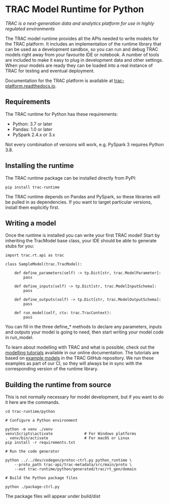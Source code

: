 # TRAC Model Runtime for Python

*TRAC is a next-generation data and analytics platform for use in highly regulated environments*

The TRAC model runtime provides all the APIs needed to write models for the TRAC platform.
It includes an implementation of the runtime library that can be used as a development
sandbox, so you can run and debug TRAC models right away from your favourite IDE or notebook.
A number of tools are included to make it easy to plug in development data and other settings.
When your models are ready they can be loaded into a real instance of TRAC for testing and
eventual deployment.

Documentation for the TRAC platform is available at
[trac-platform.readthedocs.io](https://trac-platform.readthedocs.io).

## Requirements

The TRAC runtime for Python has these requirements:

* Python: 3.7 or later
* Pandas: 1.0 or later
* PySpark 2.4.x or 3.x

Not every combination of versions will work, e.g. PySpark 3 requires Python 3.8.


## Installing the runtime

The TRAC runtime package can be installed directly from PyPI:

    pip install trac-runtime

The TRAC runtime depends on Pandas and PySpark, so these libraries will be pulled in as 
dependencies. If you want to target particular versions, install them explicitly first.


## Writing a model

Once the runtime is installed you can write your first TRAC model! Start by
inheriting the TracModel base class, your IDE should be able to generate stubs for you:

    import trac.rt.api as trac

    class SampleModel(trac.TracModel):

        def define_parameters(self) -> tp.Dict[str, trac.ModelParameter]:
            pass

        def define_inputs(self) -> tp.Dict[str, trac.ModelInputSchema]:
            pass

        def define_outputs(self) -> tp.Dict[str, trac.ModelOutputSchema]:
            pass

        def run_model(self, ctx: trac.TracContext):
            pass

You can fill in the three define_* methods to declare any parameters, inputs and outputs your
model is going to need, then start writing your model code in run_model.

To learn about modelling with TRAC and what is possible, check out the
[modelling tutorials](https://trac-platform.readthedocs.io/en/stable/modelling/tutorial)
available in our online documentation. The tutorials are based on
[example models](https://github.com/Accenture/trac/tree/main/examples/models/python)
in the TRAC GitHub repository. We run these examples as part of our CI, so they will always
be in sync with the corresponding version of the runtime library.


## Building the runtime from source

This is not normally necessary for model development, but if you want to do it here are the commands.

    cd trac-runtime/python

    # Configure a Python environment

    python -m venv ./venv
    venv\Scripts\activate              # For Windows platforms
    . venv/bin/activate                # For macOS or Linux
    pip install -r requirements.txt

    # Run the code generator

    python ../../dev/codegen/protoc-ctrl.py python_runtime \
        --proto_path trac-api/trac-metadata/src/main/proto \
        --out trac-runtime/python/generated/trac/rt_gen/domain

    # Build the Python package files

    python ./package-ctrl.py
    
The package files will appear under build/dist
